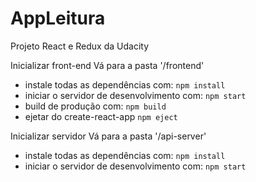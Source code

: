 # AppLeitura
Projeto React e Redux da Udacity

Inicializar front-end
Vá para a pasta '/frontend'
* instale todas as dependências com: `npm install`
* iniciar o servidor de desenvolvimento com: `npm start`
* build de produção com: `npm build`
* ejetar do create-react-app `npm eject`

Inicializar servidor
Vá para a pasta '/api-server'
* instale todas as dependências com: `npm install`
* iniciar o servidor de desenvolvimento com: `npm start`